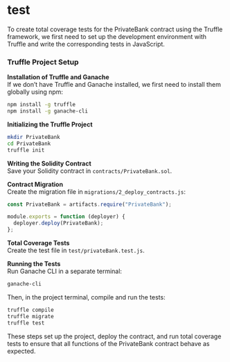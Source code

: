 # test
To create total coverage tests for the PrivateBank contract using the Truffle framework, we first need to set up the development environment with Truffle and write the corresponding tests in JavaScript.

### Truffle Project Setup

**Installation of Truffle and Ganache**  
If we don’t have Truffle and Ganache installed, we first need to install them globally using npm:

```bash
npm install -g truffle
npm install -g ganache-cli
```

**Initializing the Truffle Project**

```bash
mkdir PrivateBank
cd PrivateBank
truffle init
```

**Writing the Solidity Contract**  
Save your Solidity contract in `contracts/PrivateBank.sol`.

**Contract Migration**  
Create the migration file in `migrations/2_deploy_contracts.js`:

```javascript
const PrivateBank = artifacts.require("PrivateBank");

module.exports = function (deployer) {
  deployer.deploy(PrivateBank);
};
```

**Total Coverage Tests**  
Create the test file in `test/privateBank.test.js`.

**Running the Tests**  
Run Ganache CLI in a separate terminal:

```bash
ganache-cli
```

Then, in the project terminal, compile and run the tests:

```bash
truffle compile
truffle migrate
truffle test
```

These steps set up the project, deploy the contract, and run total coverage tests to ensure that all functions of the PrivateBank contract behave as expected.
